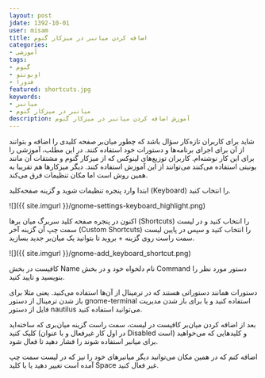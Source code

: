 ```yaml
---
layout: post
jdate: 1392-10-01
user: misam
title: اضافه کردن میانبر در میزکار گنوم
categories:
- آموزشی
tags:
- گنوم
- اوبونتو 
- فدورا
featured: shortcuts.jpg
keywords:
- میانبر
- میانبر در میزکار گنوم
description: آموزش اضافه کردن میانبر در میزکار گنوم
---
```


شاید برای کاربران تازه‌کار سؤال باشد که چطور میان‌بر صفحه کلیدی را اضافه و بتوانند از آن برای اجرای برنامه‌ها و دستورات خود استفاده کنند. در این مطلب، آموزشی را برای این کار نوشته‌ام. کاربران توزیع‌های لینوکس که از میزکار گنوم و مشتقات آن مانند یونیتی استفاده می‌کنند می‌توانند از این آموزش استفاده کنند. دیگر میزکارها هم تقریبا به همین روش است اما مکان تنظیمات فرق می‌کند.

ابتدا وارد پنجره تنظیمات شوید و گزینه صفحه‌کلید (Keyboard) را انتخاب کنید.

![]({{ site.imgurl }}/gnome-settings-keyboard_highlight.png)

اکنون در پنجره صفحه کلید سربرگ میان برها (Shortcuts) را انتخاب کنید و در لیست سمت چپ آن گزینه آخر (Custom Shortcuts) را انتخاب کنید و سپس در پایین لیست سمت راست روی گزینه + بروید تا بتوانید یک میان‌بر جدید بسازید.

![]({{ site.imgurl }}/gnome-add_keyboard_shortcut.png)

کافیست در بخش Name نام دلخواه خود و در بخش Command دستور مورد نظر را بنویسید و تایید کنید.

دستورات همانند دستوراتی هستند که در ترمینال از آن‌ها استفاده می‌کنید. یعنی مثلا برای باز شدن ترمینال از دستور gnome-terminal استفاده کنید و یا برای باز شدن مدیریت فایل از دستور nautilus می‌توانید استفاده کنید.

بعد از اضافه کردن میان‌بر کافیست در لیست، سمت راست گزینه میان‌بری که ساخته‌اید کلیک کنید (در اول کار غیرفعال و با عنوان Disabled است) و کلیدهایی که می‌خواهید برای میانبر استفاده شوند را فشار دهید تا فعال شود.

اضافه کنم که در همین مکان می‌توانید دیگر میانبرهای خود را نیز که در لیست سمت چپ آمده است تغییر دهید یا با کلید Space غیر فعال کنید.